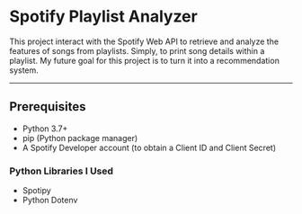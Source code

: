 # Spotify Playlist Analyzer

This project interact with the Spotify Web API to retrieve and analyze the features of songs from playlists.
Simply, to print song details within a playlist.
My future goal for this project is to turn it into a recommendation system.

---

## Prerequisites
- Python 3.7+
- pip (Python package manager)
- A Spotify Developer account (to obtain a Client ID and Client Secret)

### Python Libraries I Used
- Spotipy
- Python Dotenv
